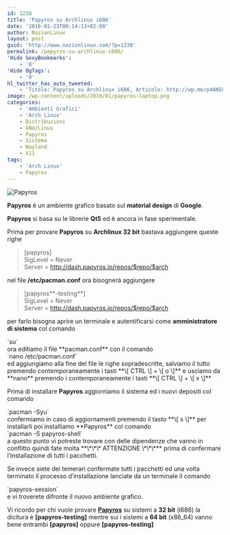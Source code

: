 ```yaml
---
id: 1238
title: 'Papyros su Archlinux i686'
date: '2016-01-23T00:14:13+02:00'
author: NazionLinux
layout: post
guid: 'http://www.nazionlinux.com/?p=1238'
permalink: /papyros-su-archlinux-i686/
'Hide SexyBookmarks':
    - '0'
'Hide OgTags':
    - '0'
hl_twitter_has_auto_tweeted:
    - 'Titolo: Papyros su Archlinux i686, Articolo: http://wp.me/p4ANSQ-jY'
image: /wp-content/uploads/2016/01/papyros-laptop.png
categories:
    - 'Ambienti Grafici'
    - 'Arch Linux'
    - Distribuzioni
    - GNU/Linux
    - Papyros
    - Sistema
    - Wayland
    - X11
tags:
    - 'Arch Linux'
    - Papyros
---
```


![Papyros](https://i0.wp.com/www.nazionlinux.com/wp-content/uploads/2016/01/papyros-laptop.png?resize=610%2C300)

**Papyros** è un ambiente grafico basato sul **material design** di **Google**.

**Papyros** si basa su le librerie **Qt5** ed è ancora in fase sperimentale.

Prima per provare **Papyros** su **Archlinux 32 bit** bastava aggiungere queste righe

> \[papyros\]  
> SigLevel = Never  
> Server = http://dash.papyros.io/repos/$repo/$arch

nel file **/etc/pacman.conf** ora bisognerà aggiungere

> \[papyros**-testing**\]  
> SigLevel = Never  
> Server = http://dash.papyros.io/repos/$repo/$arch

per farlo bisogna aprire un terminale e autentificarsi come **amministratore di sistema** col comando

<div class="wp-terminal">`su`</div>ora editiamo il file **pacman.conf** con il comando

<div class="wp-terminal">`nano /etc/pacman.conf`</div>ed aggiungiamo alla fine del file le righe sopradescritte, salviamo il tutto premendo contemporaneamente i tasti **\[ CTRL \] + \[ o \]** e usciamo da **nano** premendo i contemporaneamente i tasti **\[ CTRL \] + \[ x \]**

Prima di installare **Papyros** aggiorniamo il sistema ed i nuovi depositi col comando

<div class="wp-terminal">`pacman -Syu`</div>confermiamo in caso di aggiornamenti premendo il tasto **\[ s \]** per installarli poi installiamo **Papyros** col comando

<div class="wp-terminal">`pacman -S papyros-shell`</div>a questo punto vi potreste trovare con delle dipendenze che vanno in conflitto quindi fate molta **\*\*\* ATTENZIONE \*\*\*** prima di confermare l’installazione di tutti i pacchetti.

Se invece siete dei temerari confermate tutti i pacchetti ed una volta terminato il processo d’installazione lanciate da un terminale il comando

<div class="wp-terminal">`papyros-session`</div>e vi troverete difronte il nuovo ambiente grafico.

Vi ricordo per chi vuole provare **[Papyros](http://papyros.io/)** su sistemi a **32 bit** (i686) la dicitura è **\[papyros-testing\]** mentre sui i sistemi a **64 bit** (x86\_64) vanno bene entrambi **\[papyros\]** oppure **\[papyros-testing\]**